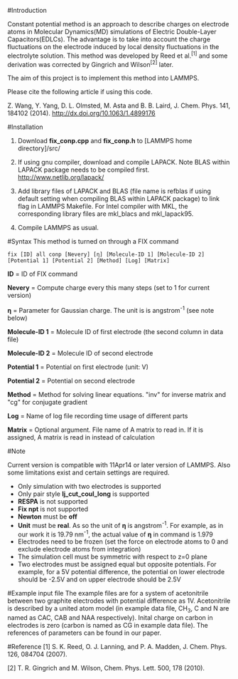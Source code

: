 #Introduction

Constant potential method is an approach to describe charges on electrode atoms in Molecular Dynamics(MD) simulations of Electric Double-Layer Capacitors(EDLCs). The advantage is to take into account the charge fluctuations on the electrode induced by local density fluctuations in the electrolyte solution. This method was developed by Reed et al.<sup>[1]</sup> and some derivation was corrected by Gingrich and Wilson<sup>[2]</sup> later.

The aim of this project is to implement this method into LAMMPS.

Please cite the following article if using this code.

Z. Wang, Y. Yang, D. L. Olmsted, M. Asta and B. B. Laird, J. Chem. Phys. 141, 184102 (2014). http://dx.doi.org/10.1063/1.4899176

#Installation

1. Download **fix_conp.cpp** and **fix_conp.h** to [LAMMPS home directory]/src/

2. If using gnu compiler, download and compile LAPACK. Note BLAS within LAPACK package needs to be compiled first.
http://www.netlib.org/lapack/

3. Add library files of LAPACK and BLAS (file name is refblas if using default setting when compiling BLAS within LAPACK package) to link flag in LAMMPS Makefile. For Intel compiler with MKL, the corresponding library files are mkl_blacs and mkl_lapack95.

4. Compile LAMMPS as usual.

#Syntax
This method is turned on through a FIX command

```
fix [ID] all conp [Nevery] [η] [Molecule-ID 1] [Molecule-ID 2] [Potential 1] [Potential 2] [Method] [Log] [Matrix]
```

**ID** = ID of FIX command

**Nevery** = Compute charge every this many steps (set to 1 for current version)

**η** = Parameter for Gaussian charge. The unit is is angstrom<sup>-1</sup> (see note below)

**Molecule-ID 1** = Molecule ID of first electrode (the second column in data file)

**Molecule-ID 2** = Molecule ID of second electrode

**Potential 1** = Potential on first electrode (unit: V)

**Potential 2** = Potential on second electrode

**Method** = Method for solving linear equations. "inv" for inverse matrix and "cg" for conjugate gradient

**Log** = Name of log file recording time usage of different parts

**Matrix** = Optional argument. File name of A matrix to read in. If it is assigned, A matrix is read in instead of calculation

#Note

Current version is compatible with 11Apr14 or later version of LAMMPS. Also some limitations exist and certain settings are required.

* Only simulation with two electrodes is supported
* Only pair style **lj_cut_coul_long** is supported
* **RESPA** is not supported
* **Fix npt** is not supported
* **Newton** must be **off**
* **Unit** must be **real**. As so the unit of **η** is angstrom<sup>-1</sup>. For example, as in our work it is 19.79 nm<sup>-1</sup>, the actual value of **η** in command is 1.979
* Electrodes need to be frozen (set the force on electrode atoms to 0 and exclude electrode atoms from integration)
* The simulation cell must be symmetric with respect to z=0 plane
* Two electrodes must be assigned equal but opposite potentials. For example, for a 5V potential difference, the potential on lower electrode should be -2.5V and on upper electrode should be 2.5V

#Example input file
The example files are for a system of acetonitrile between two graphite electrodes with potential difference as 1V. Acetonitrile is described by a united atom model (in example data file, CH<sub>3</sub>, C and N are named as CAC, CAB and NAA respectively). Inital charge on carbon in electrodes is zero (carbon is named as CG in example data file). The references of parameters can be found in our paper.

#Reference
[1] S. K. Reed, O. J. Lanning, and P. A. Madden, J. Chem. Phys. 126, 084704 (2007).

[2] T. R. Gingrich and M. Wilson, Chem. Phys. Lett. 500, 178 (2010).
